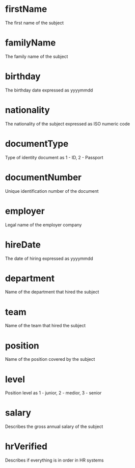 #   firstName
The first name of the subject

#   familyName
The family name of the subject

#   birthday
The birthday date expressed as yyyymmdd

#   nationality
The nationality of the subject expressed as ISO numeric code

#   documentType
Type of identity document as 1 - ID, 2 - Passport

#   documentNumber
Unique identification number of the document

#   employer
Legal name of the employer company

#   hireDate
The date of hiring expressed as yyyymmdd

#   department
Name of the department that hired the subject

#   team
Name of the team that hired the subject

#   position
Name of the position covered by the subject

#   level
Position level as 1 - junior, 2 - medior, 3 - senior

#   salary
Describes the gross annual salary of the subject

#   hrVerified
Describes if everything is in order in HR systems